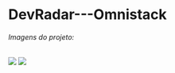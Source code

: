 # DevRadar---Omnistack
<h6>Imagens do projeto:</h6>
<img src="https://user-images.githubusercontent.com/25807856/72804785-0cdb0b00-3c30-11ea-8fd0-14038a8e24b3.png">
<img src="https://user-images.githubusercontent.com/25807856/72804760-f1700000-3c2f-11ea-8d81-281a2289b133.jpeg">
